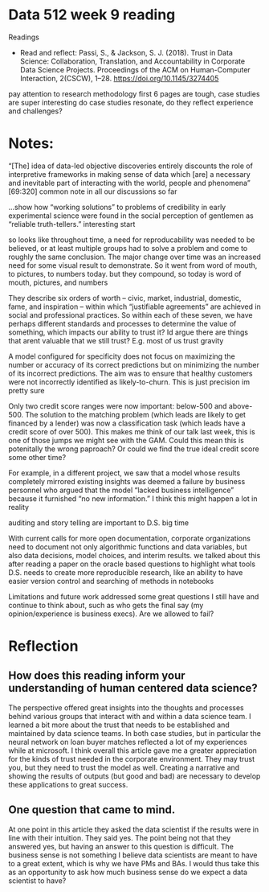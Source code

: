 # Data 512 week 9 reading
Readings
- Read and reflect: Passi, S., & Jackson, S. J. (2018). Trust in Data Science: Collaboration, Translation, and Accountability in Corporate Data Science Projects. Proceedings of the ACM on Human-Computer Interaction, 2(CSCW), 1–28. https://doi.org/10.1145/3274405

pay attention to research methodology
first 6 pages are tough, case studies are super interesting
do case studies resonate, do they reflect experience and challenges?
# Notes:

“[The] idea of data-led objective discoveries entirely discounts the role of interpretive
frameworks in making sense of data which [are] a necessary and inevitable part of interacting
with the world, people and phenomena” [69:320]
common note in all our discussions so far

...show how “working solutions” to problems of credibility in early
experimental science were found in the social perception of gentlemen as “reliable truth-tellers.”
interesting start

so looks like throughout time, a need for reproducability was needed to be believed, or at least multiple groups had to solve a problem and come to roughly the same conclusion. The major change over time was an increased need for some visual result to demonstrate. So it went from word of mouth, to pictures, to numbers today. but they compound, so today is word of mouth, pictures, and numbers

They describe six orders of worth – civic,
market, industrial, domestic, fame, and inspiration – within which “justifiable agreements” are
achieved in social and professional practices.
So within each of these seven, we have perhaps different standards and processes to determine the  value of something, which impacts our ability to trust it? Id argue there are things that arent valuable that we still trust? E.g. most of us trust gravity

A model configured for specificity does not focus on maximizing the number or
accuracy of its correct predictions but on minimizing the number of its incorrect predictions. The
aim was to ensure that healthy customers were not incorrectly identified as likely-to-churn.
This is just precision im pretty sure

Only two credit score ranges were now important: below-500 and above-500. The solution
to the matching problem (which leads are likely to get financed by a lender) was now a classification
task (which leads have a credit score of over 500).
This makes me think of our talk last week, this is one of those jumps we might see with the GAM. Could this mean this is potenitally the wrong paproach? Or could we find the true ideal credit score some other time?


For example, in a different project, we saw that a model whose results completely mirrored
existing insights was deemed a failure by business personnel who argued that the model “lacked
business intelligence” because it furnished “no new information.”
I think this might happen a lot in reality

auditing and story telling are important to D.S. big time

With current calls for more open documentation, corporate
organizations need to document not only algorithmic functions and data variables, but also data
decisions, model choices, and interim results.
we talked about this after reading a paper on the oracle based questions to highlight what tools D.S. needs to create more reproducible research, like an ability to have easier version control and searching of methods in notebooks

Limitations and future work addressed some great questions I still have and continue to think about, such as who gets the final say (my opinion/experience is business execs). Are we allowed to fail?

# Reflection

## How does this reading inform your understanding of human centered data science?

The perspective offered great insights into the thoughts and processes behind various groups that interact with and within a data science team. I learned a bit more about the trust that needs to be established and maintained by data science teams. In both case studies, but in particular the neural network on loan buyer matches reflected a lot of my experiences while at microsoft. I think overall this article gave me a greater appreciation for the kinds of trust needed in the corporate environment. They may trust you, but they need to trust the model as well. Creating a narrative and showing the results of outputs (but good and bad) are necessary to develop these applications to great success.

## One question that came to mind.

At one point in this article they asked the data scientist if the results were in line with their intuition. They said yes. The point being not that they answered yes, but having an answer to this question is difficult. The business sense is not something I believe data scientists are meant to have to a great extent, which is why we have PMs and BAs. I would thus take this as an opportunity to ask how much business sense do we expect a data scientist to have? 
